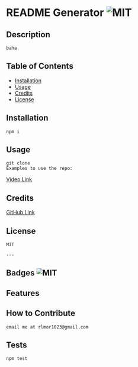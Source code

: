 # README Generator ![MIT](https://img.shields.io/badge/License-MIT%20-green)

## Description

    baha

## Table of Contents

- [Installation](#installation)
- [Usage](#usage)
- [Credits](#credits)
- [License](#license)

## Installation

    npm i

## Usage

    git clone
    Examples to use the repo:

[Video Link](https://drive.google.com/file/d/1GHkrgHedAD3TfTBHBWoD_Vz2ouaNhfWa/view?usp=sharing)

## Credits

[GitHub Link](https://github.com/confusedicarus)

## License

    MIT

    ---

## Badges ![MIT](https://img.shields.io/badge/License-MIT%20-green)

## Features

## How to Contribute

    email me at rlmor1023@gmail.com

## Tests

    npm test
